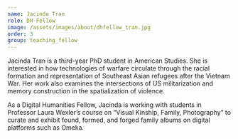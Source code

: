 ```yaml
---
name: Jacinda Tran
role: DH Fellow
image: /assets/images/about/dhfellow_tran.jpg
order: 3
group: teaching_fellow
---
```

Jacinda Tran is a third-year PhD student in American Studies. She is interested in how technologies of warfare circulate through the racial formation and representation of Southeast Asian refugees after the Vietnam War. Her work also examines the intersections of US militarization and memory construction in the spatialization of violence. 

As a Digital Humanities Fellow, Jacinda is working with students in Professor Laura Wexler’s course on “Visual Kinship, Family, Photography” to curate and exhibit found, formed, and forged family albums on digital platforms such as Omeka.
